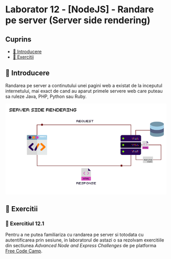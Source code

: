 # Laborator 12 - [NodeJS] - Randare pe server (Server side rendering)

## Cuprins

- [🦉 Introducere](#-Introducere)
- [🎢 Exercitii](##-Exercitii)

## 🦉 Introducere

Randarea pe server a continutului unei pagini web a existat de la inceputul internetului, mai exact de cand au aparut primele servere web care puteau sa ruleze Java, PHP, Python sau Ruby.

![Server side Rendering](server-side-rendering.png)

## 🎢 Exercitii

### 💪 Exercitiul 12.1

Pentru a ne putea familiariza cu randarea pe server si totodata cu autentificarea prin sesiune, in laboratorul de astazi o sa rezolvam exercitiile din sectiunea _Advanced Node and Express Challenges_ de pe platforma [Free Code Camp](https://www.freecodecamp.org/learn/information-security-and-quality-assurance/advanced-node-and-express/).
